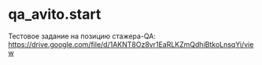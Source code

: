 # qa_avito.start
Тестовое задание на позицию стажера-QA: https://drive.google.com/file/d/1AKNT8Oz8vr1EaRLKZmQdhiBtkoLnsqYi/view
